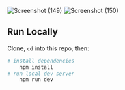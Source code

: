 ![Screenshot (149)](https://github.com/user-attachments/assets/ec337648-63cc-40fb-b202-fdbc167697bc)
![Screenshot (150)](https://github.com/user-attachments/assets/0d146752-f20d-4b26-afe1-91780cf0c527)






## Run Locally

Clone, `cd` into this repo, then:

```sh
# install dependencies
    npm install
# run local dev server
    npm run dev
```
